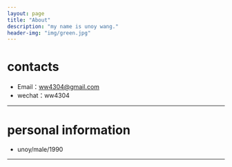 ```yaml
---
layout: page
title: "About"
description: "my name is unoy wang."
header-img: "img/green.jpg"
---
```





# contacts

*   Email：ww4304@gmail.com
*   wechat：ww4304

* * *

# personal information

*   unoy/male/1990

* * *
